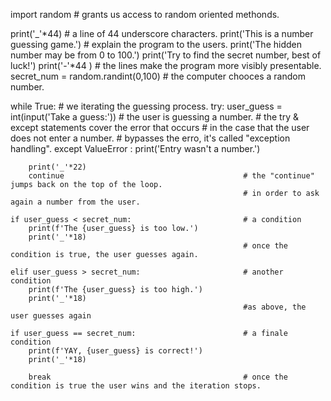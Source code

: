 import random                                           # grants us access to random oriented methonds.

print('_'*44)                                           # a line of 44 underscore characters.
print('This is a number guessing game.')                # explain the program to the users.
print('The hidden number may be from 0 to 100.')
print('Try to find the secret number, best of luck!')
print('-'*44 )                                          # the lines make the program more visibly presentable.
secret_num = random.randint(0,100)                      # the computer chooces a random number.

while True:                                             # we iterating the guessing process.
    try:
        user_guess = int(input('Take a guess:'))        # the user is guessing a number.
                                                        # the try & except statements cover the error that occurs 
                                                        # in the case that the user does not enter a number.
                                                        # bypasses the erro, it's called "exception handling".
    except ValueError :
        print('Entry wasn\'t a number.')
        
        print('_'*22)
        continue                                        # the "continue" jumps back on the top of the loop.
                                                        # in order to ask again a number from the user.
    
    if user_guess < secret_num:                         # a condition
        print(f'The {user_guess} is too low.')
        print('_'*18)
                                                        # once the condition is true, the user guesses again.

    elif user_guess > secret_num:                       # another condition
        print(f'The {user_guess} is too high.')
        print('_'*18)
                                                        #as above, the user guesses again

    if user_guess == secret_num:                        # a finale condition
        print(f'YAY, {user_guess} is correct!')
        print('_'*18)

        break                                           # once the condition is true the user wins and the iteration stops.
    
